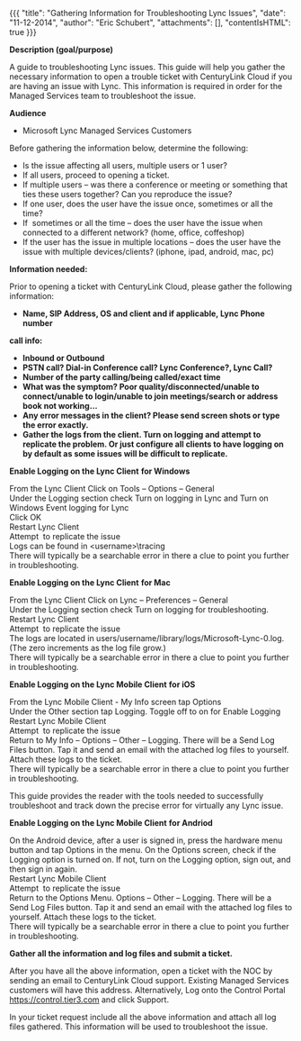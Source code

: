 {{{
  "title": "Gathering Information for Troubleshooting Lync Issues",
  "date": "11-12-2014",
  "author": "Eric Schubert",
  "attachments": [],
  "contentIsHTML": true
}}}

<p><strong>Description (goal/purpose)</strong>
</p>
<p>A guide to troubleshooting Lync issues. This guide will help you gather the necessary information to open a trouble ticket with CenturyLink Cloud if you are having an issue with Lync. This information is required in order for the Managed Services team to troubleshoot
  the issue.</p>
<p><strong>Audience</strong>
</p>
<ul>
  <li>Microsoft Lync Managed Services Customers</li>
</ul>
<p>Before gathering the information below, determine the following:</p>
<ul>
  <li>Is the issue affecting all users, multiple users&nbsp;or 1 user?</li>
  <li>If all users, proceed to opening a ticket.</li>
  <li>If multiple users&nbsp;– was there a conference or meeting or something that ties these users together? Can you reproduce the issue?</li>
  <li>If one user, does the user have the issue once, sometimes or all the time?</li>
  <li>If&nbsp; sometimes or all the time&nbsp;– does the user have the issue when connected to a different network? (home, office, coffeshop)</li>
  <li>If the user has the issue in multiple locations&nbsp;– does the user have the issue with multiple devices/clients? (iphone, ipad, android, mac, pc)</li>
</ul>
<p><strong>Information needed:</strong>
</p>
<p>Prior to opening a ticket with CenturyLink Cloud, please gather the following information:</p>
<ul>
  <li><strong>Name, SIP&nbsp;Address, OS and client&nbsp;and if applicable,&nbsp;Lync Phone number</strong>
  </li>
</ul>
<p><strong>call info:</strong>
</p>
<ul>
  <li><strong>Inbound or Outbound</strong>
  </li>
  <li><strong>PSTN call? Dial-in Conference call? Lync Conference?, Lync Call?</strong>
  </li>
  <li><strong>Number of the party calling/being called/exact time</strong>
  </li>
  <li><strong>What was the symptom? Poor quality/disconnected/unable to connect/unable to login/unable to join meetings/search or address book not working…</strong>
  </li>
  <li><strong>Any error messages in the client? Please send screen shots or type the error exactly.</strong>
  </li>
  <li><strong>Gather the logs from the client. Turn on logging and attempt to replicate the problem. Or just configure all clients to have logging on by default as some issues will be difficult to replicate.</strong>
  </li>
</ul>
<p><strong>Enable Logging on the Lync Client</strong> <strong>for Windows</strong>
</p>
<p>From the Lync Client Click on Tools – Options – General
  <br />Under the Logging section check Turn on logging in Lync and Turn on Windows Event logging for Lync
  <br />Click OK
  <br />Restart Lync Client
  <br />Attempt&nbsp; to replicate the issue
  <br />Logs can be found in &lt;username&gt;\tracing
  <br />There will typically be a searchable error in there a clue to point you further in troubleshooting.</p>
<p><strong>Enable Logging on the Lync Client</strong> <strong>for Mac</strong>
</p>
<p>From the Lync Client Click on Lync&nbsp;– Preferences&nbsp;– General
  <br />Under the Logging section check Turn on logging for troubleshooting.
  <br />Restart Lync Client
  <br />Attempt&nbsp; to replicate the issue
  <br />The logs are located in users/username/library/logs/Microsoft-Lync-0.log. (The zero increments as the log file grow.)
  <br />There will typically be a searchable error in there a clue to point you further in troubleshooting.</p>
<p><strong>Enable Logging on the Lync Mobile Client</strong> <strong>for iOS</strong>
</p>
<p>From the Lync Mobile Client - My Info screen&nbsp;tap Options
  <br />Under the&nbsp;Other section tap Logging. Toggle off to on for Enable Logging
  <br />Restart Lync Mobile Client
  <br />Attempt&nbsp; to replicate the issue
  <br />Return to My Info&nbsp;– Options&nbsp;– Other&nbsp;– Logging. There will be a Send Log Files button. Tap it and send an email with the attached log files to yourself. Attach these logs to the ticket.
  <br />There will typically be a searchable error in there a clue to point you further in troubleshooting.</p>
<p>This guide provides the reader with the tools needed to successfully troubleshoot and track down the precise error for virtually any Lync issue.</p>
<p><strong>Enable Logging on the Lync Mobile Client</strong> <strong>for Andriod</strong>
</p>
<p>On the Android device, after a user is signed in, press the hardware menu button and tap Options in the menu. On the Options screen, check if the Logging option is turned on. If not, turn on the Logging option, sign out, and then sign in again.
  <br />Restart Lync Mobile Client
  <br />Attempt&nbsp; to replicate the issue
  <br />Return to the Options Menu. Options&nbsp;– Other&nbsp;– Logging. There will be a Send Log Files button. Tap it and send an email with the attached log files to yourself. Attach these logs to the ticket.
  <br />There will typically be a searchable error in there a clue to point you further in troubleshooting.</p>
<p><strong>Gather all the information and log files and submit a ticket.</strong>
</p>
<p>After you have all the above information, open a ticket with the NOC by sending an email to CenturyLink Cloud support. Existing Managed Services customers will have this address. Alternatively, Log onto the Control Portal <a href="https://control.tier3.com/">https://control.tier3.com</a>  and click Support.</p>
<p>In your ticket request include all the above information and attach all log files gathered. This information will be used to troubleshoot the issue.</p>